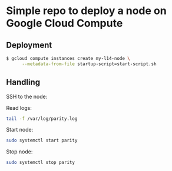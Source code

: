 # Simple repo to deploy a node on Google Cloud Compute

## Deployment

```bash
$ gcloud compute instances create my-l14-node \
      --metadata-from-file startup-script=start-script.sh
```


## Handling

SSH to the node:

Read logs:
```bash
tail -f /var/log/parity.log
```

Start node:
```bash
sudo systemctl start parity
```

Stop node:
```bash
sudo systemctl stop parity
```